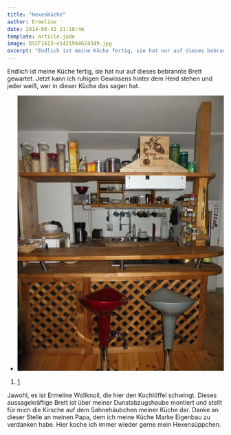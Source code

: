 ```yaml
---
title: "Hexenküche"
author: Ermeline
date: 2014-08-31 21:18:46
template: article.jade
image: DSCF1613-e1421944624349.jpg
excerpt: "Endlich ist meine Küche fertig, sie hat nur auf dieses bebrannte Brett gewartet. "
---
```


Endlich ist meine Küche fertig, sie hat nur auf dieses bebrannte Brett
gewartet. Jetzt kann ich ruhigen Gewissens hinter dem Herd stehen und
jeder weiß, wer in dieser Küche das sagen hat.

-   ![DSCF1613](DSCF1613-e1421944624349.jpg)

1.  [1](#)

Jawohl, es ist Ermeline Wollknoll, die hier den Kochlöffel schwingt.
Dieses aussagekräftige Brett ist über meiner Dunstabzugshaube montiert
und stellt für mich die Kirsche auf dem Sahnehäubchen meiner Küche dar.
Danke an dieser Stelle an meinen Papa, dem ich meine Küche Marke
Eigenbau zu verdanken habe. Hier koche ich immer wieder gerne mein
Hexensüppchen.

 
